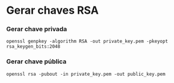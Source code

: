 # Gerar chaves RSA

### Gerar chave privada
```
openssl genpkey -algorithm RSA -out private_key.pem -pkeyopt rsa_keygen_bits:2048
```

### Gerar chave pública
```
openssl rsa -pubout -in private_key.pem -out public_key.pem
```
